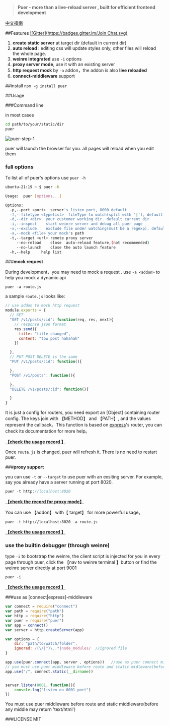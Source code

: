 



> __Puer - more than a live-reload server , built for efficient frontend development__


[中文指南](http://leeluolee.github.io/2014/10/24/use-puer-helpus-developer-frontend/)


##Features
[![Gitter](https://badges.gitter.im/Join Chat.svg)](https://gitter.im/leeluolee/puer?utm_source=badge&utm_medium=badge&utm_campaign=pr-badge&utm_content=badge)


1. __create static server__ at target dir (default in current dir)
2. __auto reload__ : editing css will update styles only, other files will reload the whole page.
3. __weinre integrated__  use `-i` options
4. __proxy server mode__, use it with an existing server
5. __http request mock__ by `-a` addon，the addon is also __live reloaded__
6. __connect-middleware__ support


##install
`npm -g install puer`


##Usage

###Command line

in most cases

```bash
cd path/to/your/static/dir
puer 
```

![puer-step-1](http://leeluolee.github.io/attach/2014-10/puer-step-1.gif)

puer will launch the browser for you. all pages will reload when you edit them

### __full options__

To list all of puer's options use `puer -h`

```bash
ubuntu-21:19 ~ $ puer -h

Usage:  puer [options...]

Options:
  -p,--port <port>  server's listen port, 8000 default
  -f,--filetype <typelist>  fileType to watch(split with '|'), default 'js|css|html|xhtml'
  -d,--dir <dir>  your customer working dir. default current dir 
  -i,--inspect    start weinre server and debug all puer page
  -x,--exclude    exclude file under watching(must be a regexp), default: ''
  -a,--mock <file> your mock's path
  -t,--target <url> remote proxy server
     --no-reload    close  auto-reload feature,(not recommended)
     --no-launch    close the auto launch feature
  -h,--help     help list

```


###__mock request__

During development，you may need to mock a request . use `-a <addon>` to help you mock a dynamic api

```shell
puer -a route.js
```

a sample `route.js` looks like:

```javascript
// use addon to mock http request
module.exports = {
  // GET
  "GET /v1/posts/:id": function(req, res, next){
	// response json format
    res.send({
      title: "title changed",
      content: "tow post hahahah"
    })

  },
  // PUT POST DELETE is the same
  "PUT /v1/posts/:id": function(){

  },
  "POST /v1/posts": function(){

  },
  "DELETE /v1/posts/:id": function(){

  }
}          

```

It is just a  config for routers, you need export an [Object] containing router config. The keys join with 【METHOD】 and 【PATH】, and the  values represent the callback。This function is based on [express](http://expressjs.com)'s router, you can check its documentation for more help。

__[【check the  usage record 】](http://leeluolee.github.io/attach/2014-10/puer-step-2.gif)__

Once `route.js` is changed, puer will refresh it. There is no need to restart puer.



###__proxy support__

you can use `-t` or `--target` to use puer with an exsiting server. For example, say you already have a server running at port 8020. 

```javascript
puer -t http://localhost:8020
```

__[【check the record for proxy mode】](http://leeluolee.github.io/attach/2014-10/puer-step-3.gif)__

You can use 【addon】 with【 target】 for more powerful usage。

```
puer -t http://localhost:8020 -a route.js
```
__[【check the  usage record 】](http://leeluolee.github.io/attach/2014-10/puer-step-4.gif)__


### use the builtin debugger (through weinre)

type `-i` to bootstrap the weinre, the client script is injected for you in every page through puer, click the 【nav to weinre terminal 】button or find the weinre server directly at port 9001

```shell
puer -i
```
__[【check the  usage record 】](http://leeluolee.github.io/attach/2014-10/puer-step-5.gif)__

###use as [connect|express]-middleware


```javascript
var connect = require("connect")
var path = require("path")
var http = require("http")
var puer = require("puer")
var app = connect()
var server = http.createServer(app)

var options = {
    dir: "path/to/watch/folder", 
    ignored: /(\/|^)\..*|node_modules/  //ignored file
}

app.use(puer.connect(app, server , options))   //use as puer connect middleware
// you must use puer middleware before route and static midleware(before any middle may return 'text/html')
app.use("/", connect.static(__dirname))


server.listen(8001, function(){
    console.log("listen on 8001 port")
})

```
You must use puer middleware before route and static middleware(before any middle may return 'text/html')

###LICENSE
MIT
